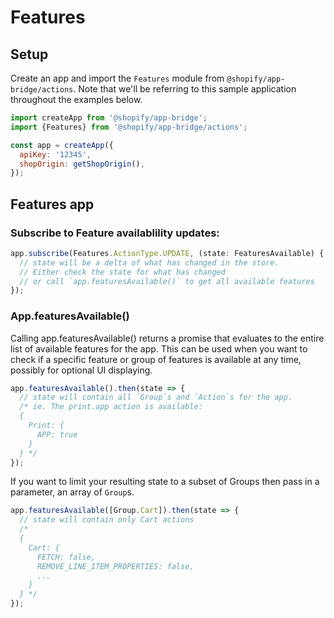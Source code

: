 # Features

## Setup

Create an app and import the `Features` module from `@shopify/app-bridge/actions`. Note that we'll be referring to this sample application throughout the examples below.

```js
import createApp from '@shopify/app-bridge';
import {Features} from '@shopify/app-bridge/actions';

const app = createApp({
  apiKey: '12345',
  shopOrigin: getShopOrigin(),
});
```

## Features app

### Subscribe to Feature availablility updates:

```js
app.subscribe(Features.ActionType.UPDATE, (state: FeaturesAvailable) {
  // state will be a delta of what has changed in the store.
  // Either check the state for what has changed 
  // or call `app.featuresAvailable()` to get all available features
});
```

### App.featuresAvailable()

Calling app.featuresAvailable() returns a promise that evaluates to the entire list of available features for the app. This can be used when you want to check if a specific feature or group of features is available at any time, possibly for optional UI displaying.

```js
app.featuresAvailable().then(state => {
  // state will contain all `Group`s and `Action`s for the app.
  /* ie. The print.app action is available:
  {
    Print: {
      APP: true
    }
  } */
});
```

If you want to limit your resulting state to a subset of Groups then pass in a parameter, an array of `Group`s.

```js
app.featuresAvailable([Group.Cart]).then(state => {
  // state will contain only Cart actions
  /*
  {
    Cart: {
      FETCH: false,
      REMOVE_LINE_ITEM_PROPERTIES: false,
      ...
    }
  } */
});
```